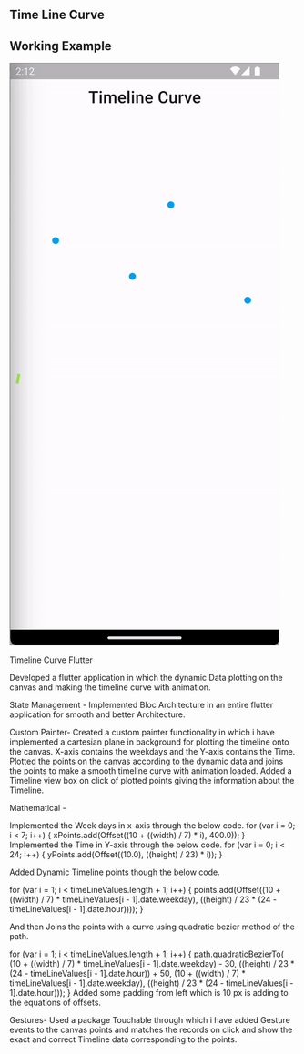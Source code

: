 ## Time Line Curve
## Working Example 
![Animated GIF](assets/example.gif)

Timeline Curve Flutter


Developed a flutter application in which the dynamic Data plotting on the canvas and making the timeline curve with animation. 

State Management - 
Implemented Bloc Architecture in an entire flutter application for smooth and better Architecture.


Custom Painter- 
Created a custom painter functionality in which i have implemented a cartesian plane in background for plotting the timeline onto the canvas.
X-axis contains the weekdays and the Y-axis contains the Time. 
Plotted the points on the canvas according to the dynamic data and joins the points to make a smooth timeline curve with animation loaded. 
Added a Timeline view box on click of plotted points giving the information about the Timeline.

Mathematical -

Implemented the Week days in x-axis through the below code. 
 for (var i = 0; i < 7; i++) {
    xPoints.add(Offset((10 + ((width) / 7) * i), 400.0));
  }
Implemented the Time in Y-axis through the below code. 
  for (var i = 0; i < 24; i++) {
    yPoints.add(Offset((10.0), ((height) / 23) * i));
  }

Added Dynamic Timeline points though the below code.



 for (var i = 1; i < timeLineValues.length + 1; i++) {
   points.add(Offset((10 + ((width) / 7) * timeLineValues[i - 1].date.weekday),
       ((height) / 23 * (24 - timeLineValues[i - 1].date.hour))));
   }
  
And then Joins the points with a curve using quadratic bezier method of the path.


 for (var i = 1; i < timeLineValues.length + 1; i++) {
   path.quadraticBezierTo(
       (10 + ((width) / 7) * timeLineValues[i - 1].date.weekday) - 30,
       ((height) / 23 * (24 - timeLineValues[i - 1].date.hour)) + 50,
       (10 + ((width) / 7) * timeLineValues[i - 1].date.weekday),
       ((height) / 23 * (24 - timeLineValues[i - 1].date.hour)));
 }
Added some padding from left which is 10 px is adding to the equations of offsets. 


Gestures-
Used a package Touchable through which i have added Gesture events to the canvas points and matches the records on click and show the exact and correct Timeline data corresponding to the points. 
